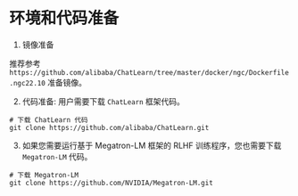 # 环境和代码准备

1. 镜像准备

推荐参考 `https://github.com/alibaba/ChatLearn/tree/master/docker/ngc/Dockerfile.ngc22.10` 准备镜像。

2. 代码准备: 用户需要下载 `ChatLearn` 框架代码。

```
# 下载 ChatLearn 代码
git clone https://github.com/alibaba/ChatLearn.git
```

3. 如果您需要运行基于 Megatron-LM 框架的 RLHF 训练程序，您也需要下载 `Megatron-LM` 代码。

```
# 下载 Megatron-LM
git clone https://github.com/NVIDIA/Megatron-LM.git
```